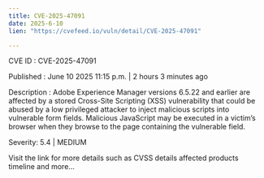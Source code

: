 ```yaml
---
title: CVE-2025-47091
date: 2025-6-10
lien: "https://cvefeed.io/vuln/detail/CVE-2025-47091"

---
```


CVE ID : CVE-2025-47091

Published :  June 10
2025
11:15 p.m. | 2 hours
3 minutes ago

Description : Adobe Experience Manager versions 6.5.22 and earlier are affected by a stored Cross-Site Scripting (XSS) vulnerability that could be abused by a low privileged attacker to inject malicious scripts into vulnerable form fields. Malicious JavaScript may be executed in a victim’s browser when they browse to the page containing the vulnerable field.

Severity: 5.4 | MEDIUM

Visit the link for more details
such as CVSS details
affected products
timeline
and more...

